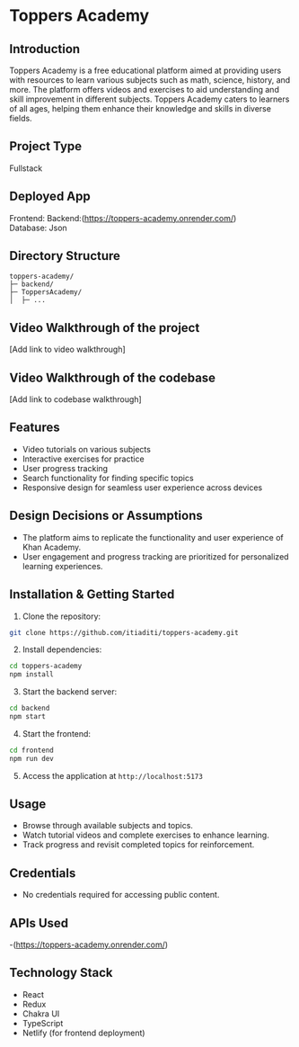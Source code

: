 # Toppers Academy

## Introduction
Toppers Academy is a free educational platform aimed at providing users with resources to learn various subjects such as math, science, history, and more. The platform offers videos and exercises to aid understanding and skill improvement in different subjects. Toppers Academy caters to learners of all ages, helping them enhance their knowledge and skills in diverse fields.

## Project Type
Fullstack

## Deployed App
Frontend:
Backend:(https://toppers-academy.onrender.com/)  
Database: Json

## Directory Structure
```
toppers-academy/
├─ backend/
├─ ToppersAcademy/
│  ├─ ...
```

## Video Walkthrough of the project
[Add link to video walkthrough]

## Video Walkthrough of the codebase
[Add link to codebase walkthrough]

## Features
- Video tutorials on various subjects
- Interactive exercises for practice
- User progress tracking
- Search functionality for finding specific topics
- Responsive design for seamless user experience across devices

## Design Decisions or Assumptions
- The platform aims to replicate the functionality and user experience of Khan Academy.
- User engagement and progress tracking are prioritized for personalized learning experiences.

## Installation & Getting Started
1. Clone the repository:
```bash
git clone https://github.com/itiaditi/toppers-academy.git
```
2. Install dependencies:
```bash
cd toppers-academy
npm install
```
3. Start the backend server:
```bash
cd backend
npm start
```
4. Start the frontend:
```bash
cd frontend
npm run dev
```
5. Access the application at `http://localhost:5173`

## Usage
- Browse through available subjects and topics.
- Watch tutorial videos and complete exercises to enhance learning.
- Track progress and revisit completed topics for reinforcement.

## Credentials
- No credentials required for accessing public content.

## APIs Used
-(https://toppers-academy.onrender.com/)


## Technology Stack
- React
- Redux
- Chakra UI
- TypeScript
- Netlify (for frontend deployment)

